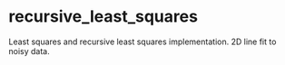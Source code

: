 # recursive_least_squares
Least squares and recursive least squares implementation. 2D line fit to noisy data.
